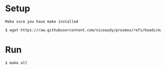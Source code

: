 # Setup

`Make sure you have make installed`

```bash
$ wget https://raw.githubusercontent.com/nicoaudy/proxmox/refs/heads/main/template/ubuntu-24.04/Makefile
```

# Run

```bash
$ make all
```

